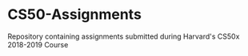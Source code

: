 # CS50-Assignments
Repository containing assignments submitted during Harvard's CS50x 2018-2019 Course
